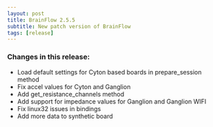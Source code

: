 ```yaml
---
layout: post
title: BrainFlow 2.5.5
subtitle: New patch version of BrainFlow
tags: [release]
---
```


### Changes in this release:

* Load default settings for Cyton based boards in prepare_session method
* Fix accel values for Cyton and Ganglion
* Add get_resistance_channels method
* Add support for impedance values for Ganglion and Ganglion WIFI
* Fix linux32 issues in bindings
* Add more data to synthetic board
